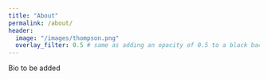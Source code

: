 ```yaml
---
title: "About"
permalink: /about/
header:
  image: "/images/thompson.png"
  overlay_filter: 0.5 # same as adding an opacity of 0.5 to a black background
---
```


Bio to be added
